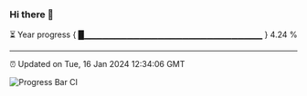 ### Hi there 👋

⏳ Year progress { █▁▁▁▁▁▁▁▁▁▁▁▁▁▁▁▁▁▁▁▁▁▁▁▁▁▁▁▁▁ } 4.24 %

---

⏰ Updated on Tue, 16 Jan 2024 12:34:06 GMT

![Progress Bar CI](https://github.com/ZhaoGui/ZhaoGui/workflows/Progress%20Bar%20CI/badge.svg)
